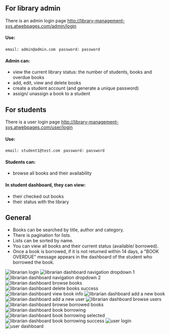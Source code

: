 ## For library admin

There is an admin login page
http://library-management-sys.atwebpages.com/admin/login 
#### Use:
```email: admin@admin.com ```
```password: password```

#### Admin can: 

* view the current library status: the number of students, books and overdue books
* add, edit, view and delete books 
* create a student account (and generate a unique password)
* assign/ unassign a book to a student

## For students
There is a user login page
http://library-management-sys.atwebpages.com/user/login
#### Use:
```email: student1@test.com ```
```password: password```

#### Students can:
* browse all books and their availability

#### In student dashboard, they can view: 
* their checked out books
* their status with the library

## General
* Books can be searched by title, author and category.
* There is pagination for lists.
* Lists can be sorted by name.
* You can view all books and their current status (available/ borrowed).
* Once a book is borrowed, if it is not returned within 14 days, a "BOOK OVERDUE" message appears in the dashboard of the student who borrowed the book.

![librarian login](<__screenshots/Ekrānuzņēmums 2024-04-25 181417.png>) 
![librarian dashboard navigation dropdown 1](__screenshots/Screenshot_21.png) 
![librarian dashboard navigation dropdown 2](__screenshots/Screenshot_22.png)
![librarian dashboard browse books](__screenshots/Screenshot_23.png) 
![librarian dashboard delete books success](__screenshots/Screenshot_25.png)
![librarian dashboard view book info](__screenshots/Screenshot_24.png)
![librarian dashboard add a new book](__screenshots/Screenshot_34.png) 
![librarian dashboard add a new user](__screenshots/Screenshot_35.png)
![librarian dashboard browse users](__screenshots/Screenshot_26.png) 
![librarian dashboard browse borrowed books](__screenshots/Screenshot_36.png) 
![librarian dashboard book borrowing](__screenshots/Screenshot_28.png) 
![librarian dashboard book borrowing selected](__screenshots/Screenshot_31.png)
![librarian dashboard book borrowing success](__screenshots/Screenshot_33.png)
![user login](<__screenshots/Ekrānuzņēmums 2024-04-25 181437.png>)
![user dashboard](__screenshots/Screenshot_32.png) 